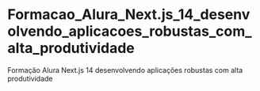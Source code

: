 # Formacao_Alura_Next.js_14_desenvolvendo_aplicacoes_robustas_com_alta_produtividade
 Formação Alura Next.js 14 desenvolvendo aplicações robustas com alta produtividade
